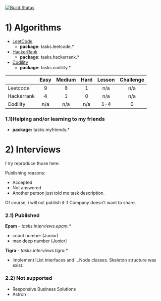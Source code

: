 [![Build Status](https://travis-ci.org/Numichi/CodeChallenge.svg?branch=master)](https://travis-ci.org/Numichi/CodeChallenge)

# 1) Algorithms

- [LeetCode](https://leetcode.com/problemset/all/) 
    - **package:** tasks.leetcode.*
- [HackerRank](https://www.hackerrank.com)
    - **package:** tasks.hackerrank.*
- [Codility](https://www.codility.com) 
    - **package:** tasks.codility.*

|            | Easy | Medium | Hard |  Lesson |  Challenge |
|:-----------|:----:|:------:|:----:|:-------:|:----------:|
| Leetcode   | 9    | 8      | 1    | n/a     | n/a        |
| Hackerrank | 4    | 1      | 0    | n/a     | n/a        |
| Codility   | n/a  | n/a    | n/a  |  1-4    | 0          |

### 1.1)Helping and/or learning to my friends

- **package:** tasks.myfriends.*

# 2) Interviews

I try reproduce those here.

Publishing reasons:
- Accepted
- Not answered
- Another person just told me task description.

Of course, i will not publish it if Company doesn't want to share.

### 2.1) Published

**Epam**  - _tasks.interviews.epam.*_

- count number (Junior)
- max deep number (Junior)

**Tigra** - _tasks.interviews.tigra.*_

- Implement IList interfaces and ...Node classes.
Skeleton structure was exist.

### 2.2) Not supported

- Responsive Business Solutions
- Astron